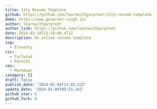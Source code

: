 ```yaml
---
title: 11ty Resume Template
github: https://github.com/learnwithgurpreet/11ty-resume-template
demo: https://www.gurpreet-singh.in/
author: learnwithgurpreet
author_link: https://github.com/learnwithgurpreet
date: 2024-02-18T13:10:06.471Z
description: An online resume template
ssg:
  - Eleventy
css:
  - Tailwind
  - PostCSS
cms:
  - Markdown
category: []
draft: false
publish_date: '2024-01-04T13:02:22Z'
update_date: '2024-01-09T09:51:34Z'
github_star: 6
github_fork: 0
---
```

